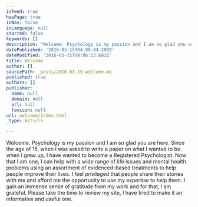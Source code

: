 ```yaml
---
inFeed: true
hasPage: true
inNav: false
inLanguage: null
starred: false
keywords: []
description: "Welcome. Psychology is my passion and I am so glad you are here.\_ Since the age of 15, when I was asked to write a paper on what I wanted to be when I grew up, I have wanted to become a Registered Psychologist.\_ Now that I am one, I can help with a wide range of life issues and mental health problems using an assortment of evidenced-based treatments to help people improve their lives.\_ I feel privileged that people share their stories with me and afford me the opportunity to use my expertise to help them.\_ I gain an immense sense of gratitude from my work and for that, I am grateful.\_ Please take the time to review my site, I have tried to make it an informative and useful one."
datePublished: '2016-03-15T04:06:44.208Z'
dateModified: '2016-03-15T04:06:13.683Z'
title: Welcome
author: []
sourcePath: _posts/2016-03-15-welcome.md
published: true
authors: []
publisher:
  name: null
  domain: null
  url: null
  favicon: null
url: welcome/index.html
_type: Article

---
```

Welcome. Psychology is my passion and I am so glad you are here.  Since the age of 15, when I was asked to write a paper on what I wanted to be when I grew up, I have wanted to become a Registered Psychologist.  Now that I am one, I can help with a wide range of life issues and mental health problems using an assortment of evidenced-based treatments to help people improve their lives.  I feel privileged that people share their stories with me and afford me the opportunity to use my expertise to help them.  I gain an immense sense of gratitude from my work and for that, I am grateful.  Please take the time to review my site, I have tried to make it an informative and useful one.